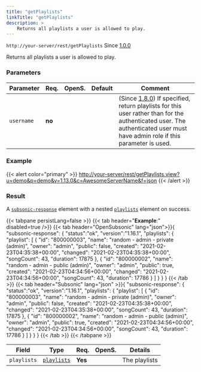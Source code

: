 ```yaml
---
title: "getPlaylists"
linkTitle: "getPlaylists"
description: >
    Returns all playlists a user is allowed to play.
---
```


`http://your-server/rest/getPlaylists` Since [1.0.0](../../subsonic-versions)

Returns all playlists a user is allowed to play.

### Parameters

| Parameter | Req. | OpenS. | Default | Comment |
| --- | --- | --- | --- | --- |
| `username` | **no**  |  |    | (Since [1.8.0](../../subsonic-versions)) If specified, return playlists for this user rather than for the authenticated user. The authenticated user must have admin role if this parameter is used. |

### Example

{{< alert color="primary" >}} <http://your-server/rest/getPlaylists.view?u=demo&p=demo&v=1.13.0&c=AwesomeServerName&f=json> {{< /alert >}}

### Result

A [`subsonic-response`](../../responses/subsonic-response) element with a nested [`playlists`](../../responses/playlists) element on success.

{{< tabpane persistLang=false >}}
{{< tab header="**Example**:" disabled=true />}}
{{< tab header="OpenSubsonic" lang="json">}}{
  "subsonic-response": {
    "status":"ok",
    "version":"1.16.1",
    "playlists": {
        "playlist": [
            {
                "id": "800000003",
                "name": "random - admin - private (admin)",
                "owner": "admin",
                "public": false,
                "created": "2021-02-23T04:35:38+00:00",
                "changed": "2021-02-23T04:35:38+00:00",
                "songCount": 43,
                "duration": 17875
            },
            {
                "id": "800000002",
                "name": "random - admin - public (admin)",
                "owner": "admin",
                "public": true,
                "created": "2021-02-23T04:34:56+00:00",
                "changed": "2021-02-23T04:34:56+00:00",
                "songCount": 43,
                "duration": 17786
            }
        ]
        }
  }
}
{{< /tab >}}
{{< tab header="Subsonic" lang="json" >}}{
  "subsonic-response": {
    "status":"ok",
    "version":"1.16.1",
    "playlists": {
        "playlist": [
            {
                "id": "800000003",
                "name": "random - admin - private (admin)",
                "owner": "admin",
                "public": false,
                "created": "2021-02-23T04:35:38+00:00",
                "changed": "2021-02-23T04:35:38+00:00",
                "songCount": 43,
                "duration": 17875
            },
            {
                "id": "800000002",
                "name": "random - admin - public (admin)",
                "owner": "admin",
                "public": true,
                "created": "2021-02-23T04:34:56+00:00",
                "changed": "2021-02-23T04:34:56+00:00",
                "songCount": 43,
                "duration": 17786
            }
        ]
        }
  }
}
{{< /tab >}}
{{< /tabpane >}}

| Field |  Type | Req. | OpenS. | Details |
| --- | --- | --- | --- | --- |
| `playlists` | [`playlists`](../../responses/playlists) | **Yes** |     | The playlists |
